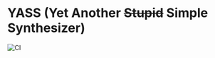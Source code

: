 # YASS (Yet Another ~~Stupid~~ Simple Synthesizer)

![CI](https://github.com/todoesverso/yass/workflows/CI/badge.svg?branch=master)
